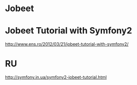 Jobeet 
=========

# Jobeet Tutorial with Symfony2 
http://www.ens.ro/2012/03/21/jobeet-tutorial-with-symfony2/

# RU
http://symfony.in.ua/symfony2-jobeet-tutorial.html

